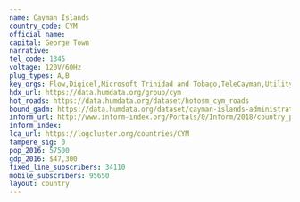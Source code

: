 ```yaml
---
name: Cayman Islands
country_code: CYM
official_name:
capital: George Town
narrative:
tel_code: 1345
voltage: 120V/60Hz
plug_types: A,B
key_orgs: Flow,Digicel,Microsoft Trinidad and Tobago,TeleCayman,Utility  Regulation  and  Competition  Office (OfReg),C&W Business,Logic Communications
hdx_url: https://data.humdata.org/group/cym
hot_roads: https://data.humdata.org/dataset/hotosm_cym_roads
bound_gadm: https://data.humdata.org/dataset/cayman-islands-administrative-level-0-nation-and-1-district-boundaries
inform_url: http://www.inform-index.org/Portals/0/Inform/2018/country_profiles/CYM.pdf
inform_index:
lca_url: https://logcluster.org/countries/CYM
tampere_sig: 0
pop_2016: 57500
gdp_2016: $47,300
fixed_line_subscribers: 34110
mobile_subscribers: 95650
layout: country
---
```

